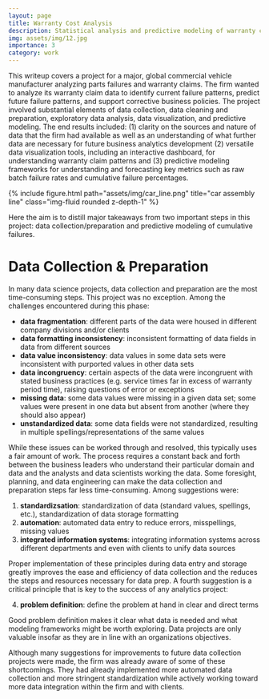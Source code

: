 ```yaml
---
layout: page
title: Warranty Cost Analysis 
description: Statistical analysis and predictive modeling of warranty claims for a major global automotive parts manufacturer
img: assets/img/12.jpg
importance: 3
category: work
---
```


This writeup covers a project for a major, global commercial vehicle manufacturer analyzing parts failures and warranty claims. The firm wanted to analyze its warranty claim data to identify current failure patterns, predict future failure patterns, and support corrective business policies. The project involved substantial elements of data collection, data cleaning and preparation, exploratory data analysis, data visualization, and predictive modeling. The end results included: (1) clarity on the sources and nature of data that the firm had available as well as an understanding of what further data are necessary for future business analytics development (2) versatile data visualization tools, including an interactive dashboard, for understanding warranty claim patterns and (3) predictive modeling frameworks for understanding and forecasting key metrics such as raw batch failure rates and cumulative failure percentages.

<div class="float: right;">
    <div class="col-sm mt-3 mt-md-0">
        {% include figure.html path="assets/img/car_line.png" title="car assembly line" class="img-fluid rounded z-depth-1" %}
    </div>
</div>

Here the aim is to distill major takeaways from two important steps in this project: data collection/preparation and predictive modeling of cumulative failures.

# Data Collection & Preparation

In many data science projects, data collection and preparation are the most time-consuming steps. This project was no exception. Among the challenges encountered during this phase:

* **data fragmentation**: different parts of the data were housed in different company divisions and/or clients
* **data formatting inconsistency**: inconsistent formatting of data fields in data from different sources
* **data value inconsistency**: data values in some data sets were inconsistent with purported values in other data sets
* **data incongruency**: certain aspects of the data were incongruent with stated business practices (e.g. service times far in excess of warranty period time), raising questions of error or exceptions
* **missing data**: some data values were missing in a given data set; some values were present in one data but absent from another (where they should also appear)
* **unstandardized data**: some data fields were not standardized, resulting in multiple spellings/representations of the same values

While these issues can be worked through and resolved, this typically uses a fair amount of work. The process requires a constant back and forth between the business leaders who understand their particular domain and data and the analysts and data scientists working the data. Some foresight, planning, and data engineering can make the data collection and preparation steps far less time-consuming. Among suggestions were:

1. **standardizsation**: standardization of data (standard values, spellings, etc.), standardization of data storage formatting
2. **automation**: automated data entry to reduce errors, misspellings, missing values
3. **integrated information systems**: integrating information systems across different departments and even with clients to unify data sources

Proper implementation of these principles during data entry and storage greatly improves the ease and efficiency of data collection and the reduces the steps and resources necessary for data prep. A fourth suggestion is a critical principle that is key to the success of any analytics project:

4. **problem definition**: define the problem at hand in clear and direct terms

Good problem definition makes it clear what data is needed and what modeling frameworks might be worth exploring. Data projects are only valuable insofar as they are in line with an organizations objectives.

Although many suggestions for improvements to future data collection projects were made, the firm was already aware of some of these shortcomings. They had already implemented more automated data collection and more stringent standardization while actively working toward more data integration within the firm and with clients. 
